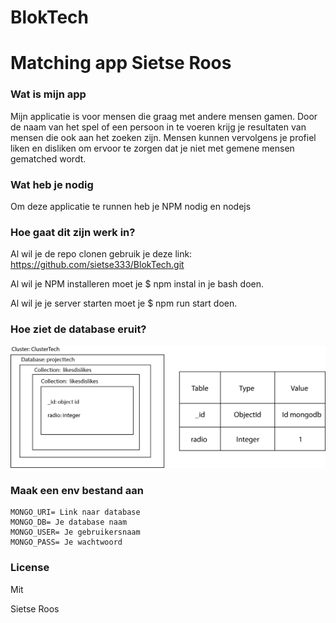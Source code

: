 
# BlokTech

# Matching app Sietse Roos

### Wat is mijn app
Mijn applicatie is voor mensen die graag met andere mensen gamen. Door de naam van het spel of een persoon in te voeren krijg je resultaten van mensen die ook aan het zoeken zijn. Mensen kunnen vervolgens je profiel liken en disliken om ervoor te zorgen dat je niet met gemene mensen gematched wordt.

### Wat heb je nodig
Om deze applicatie te runnen heb je NPM nodig en nodejs

### Hoe gaat dit zijn werk in?
Al wil je de repo clonen gebruik je deze link: https://github.com/sietse333/BlokTech.git

Al wil je NPM installeren moet je $ npm instal in je bash doen.

Al wil je je server starten moet je $ npm run start doen.

### Hoe ziet de database eruit?


![database](https://github.com/sietse333/BlokTech/blob/main/Images/databasestructuur.png)


### Maak een env bestand aan
```
MONGO_URI= Link naar database
MONGO_DB= Je database naam
MONGO_USER= Je gebruikersnaam
MONGO_PASS= Je wachtwoord
```

### License
Mit

Sietse Roos


